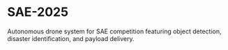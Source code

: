 # SAE-2025
Autonomous drone system for SAE competition featuring object detection, disaster identification, and payload delivery.
